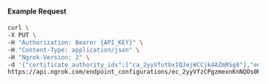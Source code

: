 <!-- Code generated for API Clients. DO NOT EDIT. -->

#### Example Request

```bash
curl \
-X PUT \
-H "Authorization: Bearer {API_KEY}" \
-H "Content-Type: application/json" \
-H "Ngrok-Version: 2" \
-d '{"certificate_authority_ids":["ca_2yyVfutbxIQJejWCCjk4AZmRSg8"],"enabled":true}' \
https://api.ngrok.com/endpoint_configurations/ec_2yyVfzCPgzmexnKnNQOs0ROzCP4/mutual_tls
```
